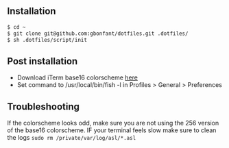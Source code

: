 ## Installation

```bash
$ cd ~
$ git clone git@github.com:gbonfant/dotfiles.git .dotfiles/
$ sh .dotfiles/script/init
```

## Post installation

- Download iTerm base16 colorscheme [here](https://github.com/gbonfant/base16-iterm2)
- Set command to /usr/local/bin/fish -l in Profiles > General > Preferences

## Troubleshooting
If the colorscheme looks odd, make sure you are not using the 256 version of the base16 colorscheme.
IF your terminal feels slow make sure to clean the logs ``sudo rm /private/var/log/asl/*.asl ``
